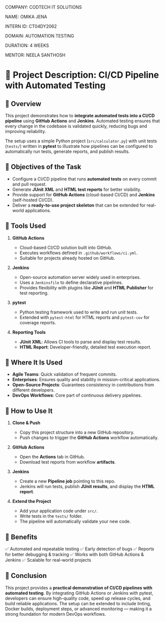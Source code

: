 COMPANY: CODTECH IT SOLUTIONS

NAME: OMIKA JENA

INTERN ID: CT04DY2062

DOMAIN: AUTOMATION TESTING

DURATION: 4 WEEKS

MENTOR: NEELA SANTHOSH

# 📌 Project Description: CI/CD Pipeline with Automated Testing

## 🔹 Overview

This project demonstrates how to **integrate automated tests into a CI/CD pipeline** using **GitHub Actions** and **Jenkins**. Automated testing ensures that every change in the codebase is validated quickly, reducing bugs and improving reliability.

The setup uses a simple Python project (`src/calculator.py`) with unit tests (`tests/`) written in **pytest** to illustrate how pipelines can be configured to automatically run tests, generate reports, and publish results.


## 🔹 Objectives of the Task

* Configure a CI/CD pipeline that runs **automated tests** on every commit and pull request.
* Generate **JUnit XML** and **HTML test reports** for better visibility.
* Provide support for **GitHub Actions** (cloud-based CI/CD) and **Jenkins** (self-hosted CI/CD).
* Deliver a **ready-to-use project skeleton** that can be extended for real-world applications.

## 🔹 Tools Used

1. **GitHub Actions**

   * Cloud-based CI/CD solution built into GitHub.
   * Executes workflows defined in `.github/workflows/ci.yml`.
   * Suitable for projects already hosted on GitHub.

2. **Jenkins**

   * Open-source automation server widely used in enterprises.
   * Uses a `Jenkinsfile` to define declarative pipelines.
   * Provides flexibility with plugins like **JUnit** and **HTML Publisher** for test reporting.

3. **pytest**

   * Python testing framework used to write and run unit tests.
   * Extended with `pytest-html` for HTML reports and `pytest-cov` for coverage reports.

4. **Reporting Tools**

   * **JUnit XML**: Allows CI tools to parse and display test results.
   * **HTML Report**: Developer-friendly, detailed test execution report.


## 🔹 Where It Is Used

* **Agile Teams**: Quick validation of frequent commits.
* **Enterprises**: Ensures quality and stability in mission-critical applications.
* **Open-Source Projects**: Guarantees consistency in contributions from different developers.
* **DevOps Workflows**: Core part of continuous delivery pipelines.

## 🔹 How to Use It

1. **Clone & Push**

   * Copy this project structure into a new GitHub repository.
   * Push changes to trigger the **GitHub Actions** workflow automatically.

2. **GitHub Actions**

   * Open the **Actions** tab in GitHub.
   * Download test reports from workflow **artifacts**.

3. **Jenkins**

   * Create a new **Pipeline job** pointing to this repo.
   * Jenkins will run tests, publish **JUnit results**, and display the **HTML report**.

4. **Extend the Project**

   * Add your application code under `src/`.
   * Write tests in the `tests/` folder.
   * The pipeline will automatically validate your new code.

## 🔹 Benefits

✅ Automated and repeatable testing
✅ Early detection of bugs
✅ Reports for better debugging & tracking
✅ Works with both GitHub Actions & Jenkins
✅ Scalable for real-world projects

## 🔹 Conclusion

This project provides a **practical demonstration of CI/CD pipelines with automated testing**. By integrating GitHub Actions or Jenkins with pytest, developers can ensure high-quality code, speed up release cycles, and build reliable applications. The setup can be extended to include linting, Docker builds, deployment steps, or advanced monitoring — making it a strong foundation for modern DevOps workflows.


